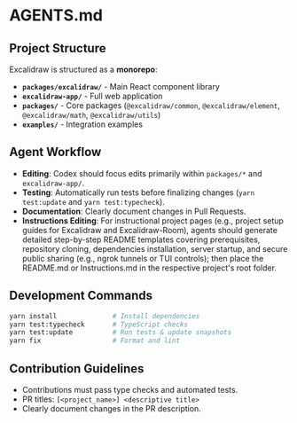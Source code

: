 # AGENTS.md

## Project Structure

Excalidraw is structured as a **monorepo**:

* **`packages/excalidraw/`** - Main React component library
* **`excalidraw-app/`** - Full web application
* **`packages/`** - Core packages (`@excalidraw/common`, `@excalidraw/element`, `@excalidraw/math`, `@excalidraw/utils`)
* **`examples/`** - Integration examples

## Agent Workflow

* **Editing**: Codex should focus edits primarily within `packages/*` and `excalidraw-app/`.
* **Testing**: Automatically run tests before finalizing changes (`yarn test:update` and `yarn test:typecheck`).
* **Documentation**: Clearly document changes in Pull Requests.
* **Instructions Editing**: For instructional project pages (e.g., project setup guides for Excalidraw and Excalidraw-Room), agents should generate detailed step-by-step README templates covering prerequisites, repository cloning, dependencies installation, server startup, and secure public sharing (e.g., ngrok tunnels or TUI controls); then place the README.md or Instructions.md in the respective project's root folder.

## Development Commands

```bash
yarn install              # Install dependencies
yarn test:typecheck       # TypeScript checks
yarn test:update          # Run tests & update snapshots
yarn fix                  # Format and lint
```

## Contribution Guidelines

* Contributions must pass type checks and automated tests.
* PR titles: `[<project_name>] <descriptive title>`
* Clearly document changes in the PR description.
